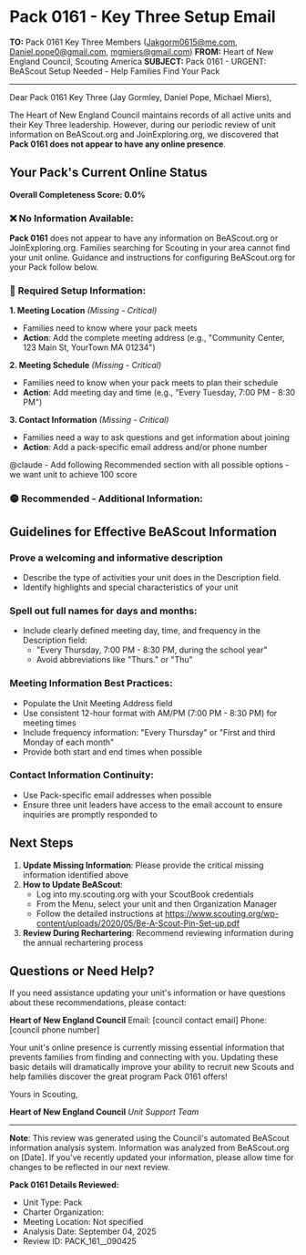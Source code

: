 # Pack 0161 - Key Three Setup Email

**TO:** Pack 0161 Key Three Members (Jakgorm0615@me.com, Daniel.pope0@gmail.com, mgmiers@gmail.com)
**FROM:** Heart of New England Council, Scouting America
**SUBJECT:** Pack 0161 - URGENT: BeAScout Setup Needed - Help Families Find Your Pack

---

Dear Pack 0161 Key Three (Jay  Gormley, Daniel  Pope, Michael Miers),

The Heart of New England Council maintains records of all active units and their Key Three leadership. However, during our periodic review of unit information on BeAScout.org and JoinExploring.org, we discovered that **Pack 0161 does not appear to have any online presence**.

## Your Pack's Current Online Status

**Overall Completeness Score: 0.0%**

### ❌ **No Information Available:**
**Pack 0161** does not appear to have any information on BeAScout.org or JoinExploring.org. Families searching for Scouting in your area cannot find your unit online. Guidance and instructions for configuring BeAScout.org for your Pack follow below.

### 🔴 **Required Setup Information:**

**1. Meeting Location** *(Missing - Critical)*
- Families need to know where your pack meets
- **Action**: Add the complete meeting address (e.g., "Community Center, 123 Main St, YourTown MA 01234")

**2. Meeting Schedule** *(Missing - Critical)*
- Families need to know when your pack meets to plan their schedule
- **Action**: Add meeting day and time (e.g., "Every Tuesday, 7:00 PM - 8:30 PM")

**3. Contact Information** *(Missing - Critical)*
- Families need a way to ask questions and get information about joining
- **Action**: Add a pack-specific email address and/or phone number

@claude - Add following Recommended section with all possible options - we want unit to achieve 100 score
### 🟡 **Recommended - Additional Information:**


## Guidelines for Effective BeAScout Information

### **Prove a welcoming and informative description**
- Describe the type of activities your unit does in the Description field.
- Identify highlights and special characteristics of your unit

### **Spell out full names for days and months:**
- Include clearly defined meeting day, time, and frequency in the Description field:
  - "Every Thursday, 7:00 PM - 8:30 PM, during the school year"
  - Avoid abbreviations like "Thurs." or "Thu"

### **Meeting Information Best Practices:**
- Populate the Unit Meeting Address field
- Use consistent 12-hour format with AM/PM (7:00 PM - 8:30 PM) for meeting times
- Include frequency information: "Every Thursday" or "First and third Monday of each month"
- Provide both start and end times when possible

### **Contact Information Continuity:**
- Use Pack-specific email addresses when possible
- Ensure three unit leaders have access to the email account to ensure inquiries are promptly responded to

## Next Steps

1. **Update Missing Information**: Please provide the critical missing information identified above
2. **How to Update BeAScout**: 
   - Log into my.scouting.org with your ScoutBook credentials
   - From the Menu, select your unit and then Organization Manager
   - Follow the detailed instructions at
     https://www.scouting.org/wp-content/uploads/2020/05/Be-A-Scout-Pin-Set-up.pdf
3. **Review During Rechartering**: Recommend reviewing information during the annual rechartering process

## Questions or Need Help?

If you need assistance updating your unit's information or have questions about these recommendations, please contact:

**Heart of New England Council**
Email: [council contact email]
Phone: [council phone number]

Your unit's online presence is currently missing essential information that prevents families from finding and connecting with you. Updating these basic details will dramatically improve your ability to recruit new Scouts and help families discover the great program Pack 0161 offers!

Yours in Scouting,

**Heart of New England Council**
*Unit Support Team*

---

**Note**: This review was generated using the Council's automated BeAScout information analysis system. Information was analyzed from BeAScout.org on [Date]. If you've recently updated your information, please allow time for changes to be reflected in our next review.

**Pack 0161 Details Reviewed:**
- Unit Type: Pack
- Charter Organization: 
- Meeting Location: Not specified
- Analysis Date: September 04, 2025
- Review ID: PACK_161__090425